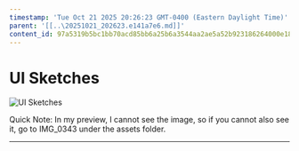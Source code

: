 ```yaml
---
timestamp: 'Tue Oct 21 2025 20:26:23 GMT-0400 (Eastern Daylight Time)'
parent: '[[..\20251021_202623.e141a7e6.md]]'
content_id: 97a5319b5bc1bb70acd85bb6a25b6a3544aa2ae5a52b923186264000e188fe41
---
```


# UI Sketches

![UI Sketches](assets/IMG_0343.jpg)

Quick Note: In my preview, I cannot see the image, so if you cannot also see it, go to IMG\_0343 under the assets folder.

***
